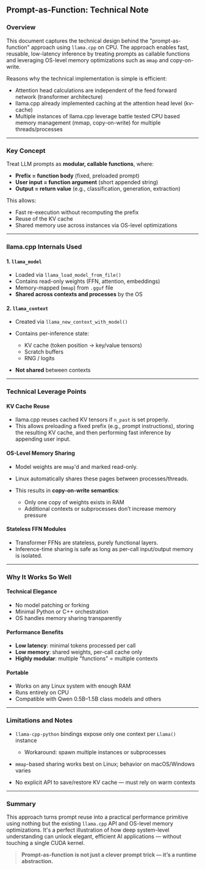 ## Prompt-as-Function: Technical Note

### Overview

This document captures the technical design behind the "prompt-as-function" approach using `llama.cpp` on CPU. The approach enables fast, reusable, low-latency inference by treating prompts as callable functions and leveraging OS-level memory optimizations such as `mmap` and copy-on-write.

Reasons why the technical implementation is simple is efficient:

 * Attention head calculations are independent of the feed forward network (transformer architecture)
 * llama.cpp already implemented caching at the attention head level (kv-cache)
 * Multiple instances of llama.cpp leverage battle tested CPU based memory management (mmap, copy-on-write) for multiple threads/processes

---

### Key Concept

Treat LLM prompts as **modular, callable functions**, where:

* **Prefix = function body** (fixed, preloaded prompt)
* **User input = function argument** (short appended string)
* **Output = return value** (e.g., classification, generation, extraction)

This allows:

* Fast re-execution without recomputing the prefix
* Reuse of the KV cache
* Shared memory use across instances via OS-level optimizations

---

### llama.cpp Internals Used

#### 1. `llama_model`

* Loaded via `llama_load_model_from_file()`
* Contains read-only weights (FFN, attention, embeddings)
* Memory-mapped (`mmap`) from `.gguf` file
* **Shared across contexts and processes** by the OS

#### 2. `llama_context`

* Created via `llama_new_context_with_model()`
* Contains per-inference state:

  * KV cache (token position → key/value tensors)
  * Scratch buffers
  * RNG / logits
* **Not shared** between contexts

---

### Technical Leverage Points

#### KV Cache Reuse

* llama.cpp reuses cached KV tensors if `n_past` is set properly.
* This allows preloading a fixed prefix (e.g., prompt instructions), storing the resulting KV cache, and then performing fast inference by appending user input.

#### OS-Level Memory Sharing

* Model weights are `mmap`'d and marked read-only.
* Linux automatically shares these pages between processes/threads.
* This results in **copy-on-write semantics**:

  * Only one copy of weights exists in RAM
  * Additional contexts or subprocesses don’t increase memory pressure

#### Stateless FFN Modules

* Transformer FFNs are stateless, purely functional layers.
* Inference-time sharing is safe as long as per-call input/output memory is isolated.

---

### Why It Works So Well

#### Technical Elegance

* No model patching or forking
* Minimal Python or C++ orchestration
* OS handles memory sharing transparently

#### Performance Benefits

* **Low latency**: minimal tokens processed per call
* **Low memory**: shared weights, per-call cache only
* **Highly modular**: multiple "functions" = multiple contexts

#### Portable

* Works on any Linux system with enough RAM
* Runs entirely on CPU
* Compatible with Qwen 0.5B–1.5B class models and others

---

### Limitations and Notes

* `llama-cpp-python` bindings expose only one context per `Llama()` instance

  * Workaround: spawn multiple instances or subprocesses
* `mmap`-based sharing works best on Linux; behavior on macOS/Windows varies
* No explicit API to save/restore KV cache — must rely on warm contexts

---

### Summary

This approach turns prompt reuse into a practical performance primitive using nothing but the existing `llama.cpp` API and OS-level memory optimizations. It's a perfect illustration of how deep system-level understanding can unlock elegant, efficient AI applications — without touching a single CUDA kernel.

> **Prompt-as-function is not just a clever prompt trick — it’s a runtime abstraction.**
